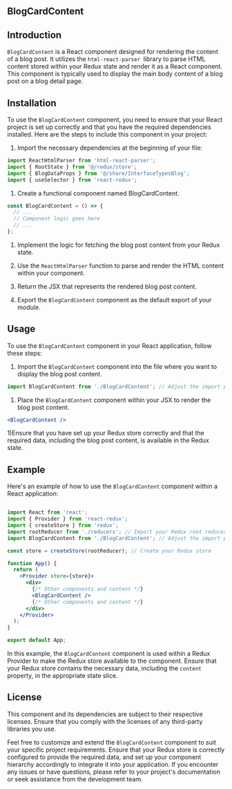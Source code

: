 ## BlogCardContent

## Introduction
`BlogCardContent` is a React component designed for rendering the content of a blog post. It utilizes the `html-react-parser `library to parse HTML content stored within your Redux state and render it as a React component. This component is typically used to display the main body content of a blog post on a blog detail page.

## Installation
To use the `BlogCardContent` component, you need to ensure that your React project is set up correctly and that you have the required dependencies installed. Here are the steps to include this component in your project:

1) Import the necessary dependencies at the beginning of your file:

```jsx
import ReactHtmlParser from 'html-react-parser';
import { RootState } from '@/redux/store';
import { BlogDataProps } from '@/share/InterfaceTypesBlog';
import { useSelector } from 'react-redux';

```
1) Create a functional component named BlogCardContent.

```jsx
const BlogCardContent = () => {
  // ...
  // Component logic goes here
  // ...
};

```

1) Implement the logic for fetching the blog post content from your Redux state.

2) Use the `ReactHtmlParser` function to parse and render the HTML content within your component.

3) Return the JSX that represents the rendered blog post content.

4) Export the `BlogCardContent` component as the default export of your module.

## Usage
To use the `BlogCardContent` component in your React application, follow these steps:

1) Import the `BlogCardContent` component into the file where you want to display the blog post content.

```jsx
import BlogCardContent from './BlogCardContent'; // Adjust the import path as needed

```
1) Place the `BlogCardContent` component within your JSX to render the blog post content.
```jsx
<BlogCardContent />

```

1)Ensure that you have set up your Redux store correctly and that the required data, including the blog post content, is available in the Redux state.


## Example
Here's an example of how to use the `BlogCardContent` component within a React application:

```jsx

import React from 'react';
import { Provider } from 'react-redux';
import { createStore } from 'redux';
import rootReducer from './reducers'; // Import your Redux root reducer
import BlogCardContent from './BlogCardContent'; // Adjust the import path as needed

const store = createStore(rootReducer); // Create your Redux store

function App() {
  return (
    <Provider store={store}>
      <div>
        {/* Other components and content */}
        <BlogCardContent />
        {/* Other components and content */}
      </div>
    </Provider>
  );
}

export default App;
```

In this example, the `BlogCardContent` component is used within a Redux Provider to make the Redux store available to the component. Ensure that your Redux store contains the necessary data, including the `content` property, in the appropriate state slice.

## License
This component and its dependencies are subject to their respective licenses. Ensure that you comply with the licenses of any third-party libraries you use.

Feel free to customize and extend the `BlogCardContent` component to suit your specific project requirements. Ensure that your Redux store is correctly configured to provide the required data, and set up your component hierarchy accordingly to integrate it into your application. If you encounter any issues or have questions, please refer to your project's documentation or seek assistance from the development team.


